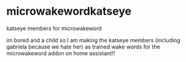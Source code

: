 # microwakewordkatseye

katseye members for microwakeword



im bored and a child so I am making the katseye members (including gabriela because we hate her) as trained wake words for the microwakeword addon on home assistant!!

